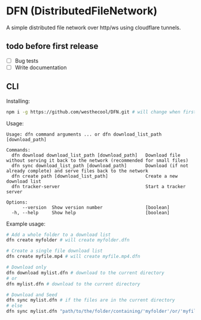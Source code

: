 # DFN (DistributedFileNetwork)

A simple distributed file network over http/ws using cloudflare tunnels.

## todo before first release

- [ ] Bug tests
- [ ] Write documentation

## CLI

Installing:
```sh
npm i -g https://github.com/westhecool/DFN.git # will change when first release is published
```

Usage:
```
Usage: dfn command arguments ... or dfn download_list_path [download_path]

Commands:
  dfn download download_list_path [download_path]   Download file without serving it back to the network (recommended for small files)
  dfn sync download_list_path [download_path]       Download (if not already complete) and serve files back to the network
  dfn create path [download_list_path]              Create a new download list
  dfn tracker-server                                Start a tracker server

Options:
      --version  Show version number                [boolean]
  -h, --help     Show help                          [boolean]
```

Example usage:
```sh
# Add a whole folder to a download list
dfn create myfolder # will create myfolder.dfn

# Create a single file download list
dfn create myfile.mp4 # will create myfile.mp4.dfn

# Download only
dfn download mylist.dfn # download to the current directory
# or
dfn mylist.dfn # download to the current directory

# Download and Seed
dfn sync mylist.dfn # if the files are in the current directory
# else
dfn sync mylist.dfn "path/to/the/folder/containing/'myfolder'/or/'myfile.mp4'"
```